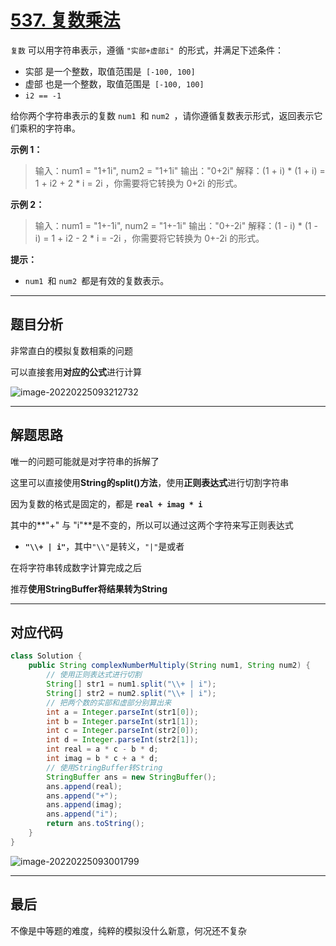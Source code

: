 # [537. 复数乘法](https://leetcode-cn.com/problems/complex-number-multiplication/)

`复数` 可以用字符串表示，遵循 `"实部+虚部i" `的形式，并满足下述条件：

- 实部 是一个整数，取值范围是` [-100, 100]`
- 虚部 也是一个整数，取值范围是` [-100, 100]`
- `i2 == -1`

给你两个字符串表示的复数 `num1 `和 `num2 `，请你遵循复数表示形式，返回表示它们乘积的字符串。

**示例 1：**

> 输入：num1 = "1+1i", num2 = "1+1i"
> 输出："0+2i"
> 解释：(1 + i) * (1 + i) = 1 + i2 + 2 * i = 2i ，你需要将它转换为 0+2i 的形式。

**示例 2：**

> 输入：num1 = "1+-1i", num2 = "1+-1i"
> 输出："0+-2i"
> 解释：(1 - i) * (1 - i) = 1 + i2 - 2 * i = -2i ，你需要将它转换为 0+-2i 的形式。 

**提示：**

- `num1 `和 `num2 `都是有效的复数表示。

---

## 题目分析

非常直白的模拟复数相乘的问题

可以直接套用**对应的公式**进行计算

![image-20220225093212732](http://pic.livorth.cn/img/image-20220225093212732.png)

---

## 解题思路

唯一的问题可能就是对字符串的拆解了

这里可以直接使用**String的split()方法**，使用**正则表达式**进行切割字符串

因为复数的格式是固定的，都是 **`real + imag * i`**

其中的**"+" 与 "i"**是不变的，所以可以通过这两个字符来写正则表达式

- **`"\\+ | i"`**，其中`"\\"`是转义，`"|"`是或者

在将字符串转成数字计算完成之后

推荐**使用StringBuffer将结果转为String**

---

## 对应代码

```java
class Solution {
    public String complexNumberMultiply(String num1, String num2) {
        // 使用正则表达式进行切割
        String[] str1 = num1.split("\\+ | i");
        String[] str2 = num2.split("\\+ | i");
        // 把两个数的实部和虚部分别算出来
        int a = Integer.parseInt(str1[0]);
        int b = Integer.parseInt(str1[1]);
        int c = Integer.parseInt(str2[0]);
        int d = Integer.parseInt(str2[1]);
        int real = a * c - b * d;
        int imag = b * c + a * d;
        // 使用StringBuffer转String
        StringBuffer ans = new StringBuffer();
        ans.append(real);
        ans.append("+");
        ans.append(imag);
        ans.append("i");
        return ans.toString();
    }
}
```
![image-20220225093001799](http://pic.livorth.cn/img/image-20220225093001799.png)

---

## 最后

不像是中等题的难度，纯粹的模拟没什么新意，何况还不复杂

